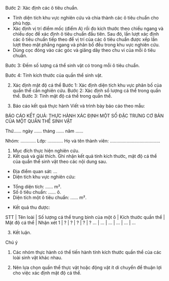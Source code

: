 Bước 2: Xác định các ô tiêu chuẩn.
+ Tính diện tích khu vực nghiên cứu và chia thành các ô tiêu chuẩn cho phù hợp.
+ Xác định vị trí điểm mốc (điểm A) rồi đo kích thước theo chiều ngang và chiều dọc để xác định ô tiêu chuẩn đầu tiên. Sau đó, lần lượt xác định các ô tiêu chuẩn tiếp theo để vị trí của các ô tiêu chuẩn được xếp lần lượt theo mặt phẳng ngang và phân bố đều trong khu vực nghiên cứu.
+ Dùng cọc đóng vào các góc và giăng dây theo chu vi của mỗi ô tiêu chuẩn.

Bước 3: Đếm số lượng cá thể sinh vật có trong mỗi ô tiêu chuẩn.

Bước 4: Tính kích thước của quần thể sinh vật.

2. Xác định mật độ cá thể
Bước 1: Xác định diện tích khu vực phân bố của quần thể cần nghiên cứu.
Bước 2: Xác định số lượng cá thể trong quần thể.
Bước 3: Tính mật độ cá thể trong quần thể.

3. Báo cáo kết quả thực hành
Viết và trình bày báo cáo theo mẫu:

BÁO CÁO KẾT QUẢ: THỰC HÀNH XÁC ĐỊNH MỘT SỐ ĐẶC TRƯNG CƠ BẢN CỦA MỘT QUẦN THỂ SINH VẬT

Thứ...... ngày ...... tháng ...... năm ......

Nhóm: ............ Lớp: ............ Họ và tên thành viên: .......................................

1. Mục đích thực hiện nghiên cứu.
2. Kết quả và giải thích.
Ghi nhận kết quả tính kích thước, mật độ cá thể của quần thể sinh vật theo các nội dung sau.
- Địa điểm quan sát: ...
- Diện tích khu vực nghiên cứu:
+ Tổng diện tích: ...... m².
+ Số ô tiêu chuẩn: ...... ô.
+ Diện tích một ô tiêu chuẩn: ...... m².
- Kết quả thu được:

STT | Tên loài | Số lượng cá thể trung bình của một ô | Kích thước quần thể | Mật độ cá thể | Nhận xét
1 | ? | ? | ? | ? | ?
... | ... | ... | ... | ... | ...

3. Kết luận.

Chú ý

1. Các nhóm thực hành có thể tiến hành tính kích thước quần thể của các loài sinh vật khác nhau.

2. Nên lựa chọn quần thể thực vật hoặc động vật ít di chuyển để thuận lợi cho việc xác định mật độ cá thể.